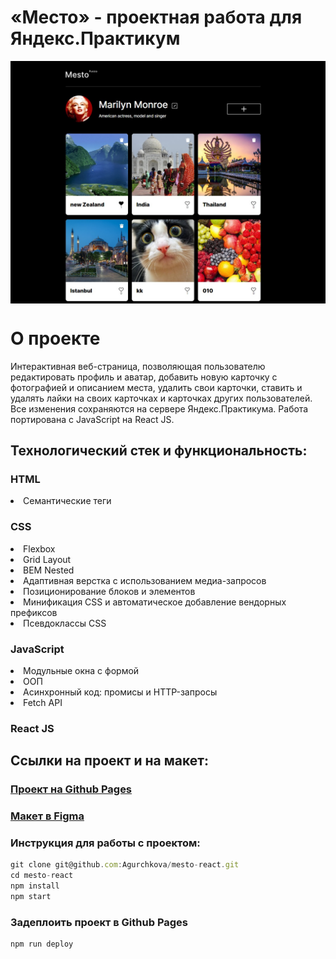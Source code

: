 # «Место» - проектная работа для Яндекс.Практикум
<img align="center" src="https://github.com/Agurchkova/Agurchkova/blob/main/mesto.jpg?raw=true" alt="Mesto" width="800"/>

# О проекте
Интерактивная веб-страница, позволяющая пользователю редактировать профиль и аватар,
добавить новую карточку с фотографией и описанием места, удалить свои карточки,
ставить и удалять лайки на своих карточках и карточках других пользователей. Все изменения 
сохраняются на сервере Яндекс.Практикума. Работа портирована с JavaScript на React JS.

## Технологический стек и функциональность:

### HTML
<li>Семантические теги</li>

### СSS
<li>Flexbox</li>
<li>Grid Layout</li>
<li>BEM Nested</li>
<li>Адаптивная верстка с использованием медиа-запросов</li>
<li>Позиционирование блоков и элементов</li>
<li>Минификация CSS и автоматическое добавление вендорных префиксов</li>
<li>Псевдоклассы CSS</li>

### JavaScript
<li>Модульные окна с формой</li>
<li>ООП</li>
<li>Асинхронный код: промисы и HTTP-запросы</li>
<li>Fetch API</li>

### React JS

## Ссылки на проект и на макет:
### <a href="https://agurchkova.github.io/mesto-react/">Проект на Github Pages</a>
### <a href="https://www.figma.com/file/PSdQFRHoxXJFs2FH8IXViF/JavaScript.-Sprint-9?node-id=0%3A1&t=mFnPE58RWU9b8jsH-1">Макет в Figma</a>

### Инструкция для работы с проектом:
```ts
git clone git@github.com:Agurchkova/mesto-react.git
cd mesto-react
npm install
npm start
```
### Задеплоить проект в Github Pages
```ts
npm run deploy
```
